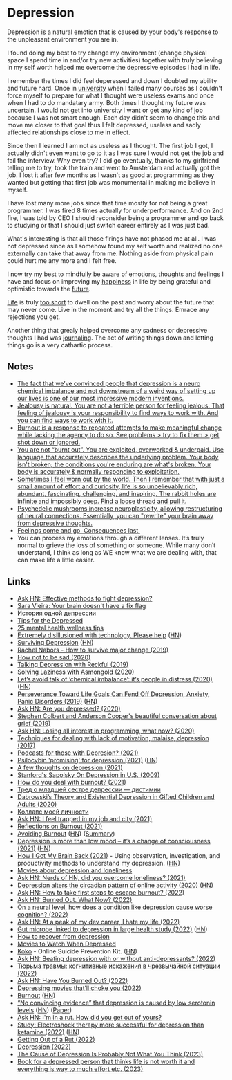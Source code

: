 # Depression

Depression is a natural emotion that is caused by your body's response to the unpleasant environment you are in.

I found doing my best to try change my environment (change physical space I spend time in and/or try new activities) together with truly believing in my self worth helped me overcome the depressive episodes I had in life.

I remember the times I did feel deperessed and down I doubted my ability and future hard. Once in [university](../education/university.md) when I failed many courses as I couldn't force myself to prepare for what I thought were useless exams and once when I had to do mandatary army. Both times I thought my future was uncertain. I would not get into university I want or get any kind of job because I was not smart enough. Each day didn't seem to change this and move me closer to that goal thus I felt depressed, useless and sadly affected relationships close to me in effect.

Since then I learned I am not as useless as I thought. The first job I got, I actually didn't even want to go to it as I was sure I would not get the job and fail the interview. Why even try? I did go eventually, thanks to my girlfriend telling me to try, took the train and went to Amsterdam and actually got the job. I lost it after few months as I wasn't as good at programming as they wanted but getting that first job was monumental in making me believe in myself.

I have lost many more jobs since that time mostly for not being a great programmer. I was fired 8 times actually for underperformance. And on 2nd fire, I was told by CEO I should reconsider being a programmer and go back to studying or that I should just switch career entirely as I was just bad.

What's interesting is that all those firings have not phased me at all. I was not depressed since as I somehow found my self worth and realized no one externally can take that away from me. Nothing aside from physical pain could hurt me any more and I felt free.

I now try my best to mindfully be aware of emotions, thoughts and feelings I have and focus on improving my [happiness](../life/happiness.md) in life by being grateful and optimistic towards the [future](../future/future.md).

[Life](../life/life.md) is truly [too short](http://www.paulgraham.com/vb.html) to dwell on the past and worry about the future that may never come. Live in the moment and try all the things. Emrace any rejections you get.

Another thing that grealy helped overcome any sadness or depressive thoughts I had was [journaling](../life/journaling.md). The act of writing things down and letting things go is a very cathartic process.

## Notes

- [The fact that we’ve convinced people that depression is a neuro chemical imbalance and not downstream of a weird way of setting up our lives is one of our most impressive modern inventions.](https://twitter.com/p_millerd/status/1629597433553383425)
- [Jealousy is natural. You are not a terrible person for feeling jealous. That feeling of jealousy is your responsibility to find ways to work with. And you can find ways to work with it.](https://twitter.com/gildedspine/status/1291863161486880770)
- [Burnout is a response to repeated attempts to make meaningful change while lacking the agency to do so. See problems > try to fix them > get shot down or ignored.](https://twitter.com/marcysutton/status/1292971874570256385)
- [You are not “burnt out”. You are exploited, overworked & underpaid. Use language that accurately describes the underlying problem. Your body isn't broken; the conditions you're enduring are what's broken. Your body is accurately & normally responding to exploitation.](https://twitter.com/Hood_Biologist/status/1387941182781771777)
- [Sometimes I feel worn out by the world. Then I remember that with just a small amount of effort and curiosity, life is so unbelievably rich, abundant, fascinating, challenging, and inspiring. The rabbit holes are infinite and impossibly deep. Find a loose thread and pull it.](https://twitter.com/jacksondahl/status/1410052629602783232)
- [Psychedelic mushrooms increase neuroplasticity, allowing restructuring of neural connections. Essentially, you can "rewrite" your brain away from depressive thoughts.](https://www.reddit.com/r/RationalPsychonaut/comments/prz8z5/a_bit_skeptical_about_shrooms_helping_with/)
- [Feelings come and go. Consequences last.](https://www.youtube.com/watch?v=TVgQ_tgWMyU)
- You can process my emotions through a different lenses. It’s truly normal to grieve the loss of something or someone. While many don’t understand, I think as long as WE know what we are dealing with, that can make life a little easier.

## Links

- [Ask HN: Effective methods to fight depression?](https://news.ycombinator.com/item?id=16922738)
- [Sara Vieira: Your brain doesn't have a fix flag](https://www.youtube.com/watch?v=bovBQtB_PDo)
- [История одной депрессии](https://tonsky.livejournal.com/317265.html)
- [Tips for the Depressed](https://nplusonemag.com/online-only/online-only/tips-for-the-depressed/)
- [25 mental health wellness tips](https://www.thisisbrave.org/2020/03/26/25-mental-health-wellness-tips-for-quarantine-by-eileen-feliciano/)
- [Extremely disillusioned with technology. Please help](https://gist.github.com/mGBUfLn9/7cadffcf7c3c23b7376350165a67735f) ([HN](https://news.ycombinator.com/item?id=23072333))
- [Surviving Depression](https://vishnu.tech/posts/surviving-depression/) ([HN](https://news.ycombinator.com/item?id=23250234))
- [Rachel Nabors - How to survive major change (2019)](https://www.youtube.com/watch?v=2XRgPzAYJZ4)
- [How not to be sad (2020)](https://ldeming.posthaven.com/how-not-to-be-sad)
- [Talking Depression with Reckful (2019)](https://www.youtube.com/watch?v=LZVTbFuZrNw)
- [Solving Laziness with Asmongold (2020)](https://www.youtube.com/watch?v=WQ5bkdFuFhg)
- [Let’s avoid talk of ‘chemical imbalance’: it’s people in distress (2020)](https://psyche.co/ideas/lets-avoid-talk-of-chemical-imbalance-its-people-in-distress) ([HN](https://news.ycombinator.com/item?id=23858294))
- [Perseverance Toward Life Goals Can Fend Off Depression, Anxiety, Panic Disorders (2019)](https://www.apa.org/news/press/releases/2019/05/goals-perseverance) ([HN](https://www.apa.org/news/press/releases/2019/05/goals-perseverance))
- [Ask HN: Are you depressed? (2020)](https://news.ycombinator.com/item?id=25096877)
- [Stephen Colbert and Anderson Cooper's beautiful conversation about grief (2019)](https://www.youtube.com/watch?v=YB46h1koicQ)
- [Ask HN: Losing all interest in programming, what now? (2020)](https://news.ycombinator.com/item?id=25374140)
- [Techniques for dealing with lack of motivation, malaise, depression (2017)](https://www.youtube.com/watch?v=i7kh8pNRWOo)
- [Podcasts for those with Depresion? (2021)](https://www.reddit.com/r/podcasts/comments/mk8a1b/podcasts_for_those_with_depresion/)
- [Psilocybin 'promising' for depression (2021)](https://www.bbc.com/news/health-56745139) ([HN](https://news.ycombinator.com/item?id=26816444))
- [A few thoughts on depression (2021)](https://noahpinion.substack.com/p/a-few-thoughts-on-depression)
- [Stanford's Sapolsky On Depression in U.S. (2009)](https://www.youtube.com/watch?v=NOAgplgTxfc)
- [How do you deal with burnout? (2021)](https://news.ycombinator.com/item?id=27593136)
- [Тред о младшей сестре депрессии — дистимии](https://twitter.com/youtalk_therapy/status/1407666225476476933)
- [Dabrowski’s Theory and Existential Depression in Gifted Children and Adults (2020)](https://www.davidsongifted.org/gifted-blog/dabrowskis-theory-and-existential-depression-in-gifted-children-and-adults/)
- [Коллапс моей личности](https://www.youtube.com/watch?v=5pkrlZGFzF0)
- [Ask HN: I feel trapped in my job and city (2021)](https://news.ycombinator.com/item?id=28200727)
- [Reflections on Burnout (2021)](https://medium.com/@vaidehijoshi/reflections-on-burnout-bea0ebf87b9)
- [Avoiding Burnout](https://andrewdumont.me/avoiding-burnout/) ([HN](https://news.ycombinator.com/item?id=5630445)) ([Summary](https://twitter.com/senotrusov/status/1439103386964615170))
- [Depression is more than low mood – it’s a change of consciousness (2021)](https://psyche.co/ideas/depression-is-more-than-low-mood-its-a-change-of-consciousness) ([HN](https://news.ycombinator.com/item?id=29223641))
- [How I Got My Brain Back (2021)](https://every.to/superorganizers/how-i-got-my-brain-back) - Using observation, investigation, and productivity methods to understand my depression. ([HN](https://news.ycombinator.com/item?id=29263182))
- [Movies about depression and loneliness](https://www.reddit.com/r/MovieSuggestions/comments/rbsltf/suggest_me_movies_about_depression_and_loneliness/)
- [Ask HN: Nerds of HN, did you overcome loneliness? (2021)](https://news.ycombinator.com/item?id=29748257)
- [Depression alters the circadian pattern of online activity (2020)](https://www.nature.com/articles/s41598-020-74314-3) ([HN](https://news.ycombinator.com/item?id=29761701))
- [Ask HN: How to take first steps to escape burnout? (2022)](https://news.ycombinator.com/item?id=29776218)
- [Ask HN: Burned Out. What Now? (2022)](https://news.ycombinator.com/item?id=30000069)
- [On a neural level, how does a condition like depression cause worse cognition? (2022)](https://www.reddit.com/r/askscience/comments/sawfex/on_a_neural_level_how_does_a_condition_like/)
- [Ask HN: At a peak of my dev career, I hate my life (2022)](https://news.ycombinator.com/item?id=30132560)
- [Gut microbe linked to depression in large health study (2022)](https://www.science.org/content/article/gut-microbe-linked-depression-large-health-study) ([HN](https://news.ycombinator.com/item?id=30235378))
- [How to recover from depression](https://www.youtube.com/watch?v=TVgQ_tgWMyU)
- [Movies to Watch When Depressed](https://www.reddit.com/r/MovieSuggestions/comments/t9ugd0/requesting_movies_to_watch_when_depressed/)
- [Koko](https://www.kokocares.org/) - Online Suicide Prevention Kit. ([HN](https://news.ycombinator.com/item?id=30813527))
- [Ask HN: Beating depression with or without anti-depressants? (2022)](https://news.ycombinator.com/item?id=30923701)
- [Тюрьма травмы: когнитивные искажения в чрезвычайной ситуации (2022)](https://www.youtube.com/watch?v=WOUcSv7A8_0)
- [Ask HN: Have You Burned Out? (2022)](https://news.ycombinator.com/item?id=31642123)
- [Depressing movies that’ll choke you (2022)](https://www.reddit.com/r/MovieSuggestions/comments/vy4ndu/depressing_movies_thatll_choke_you/)
- [Burnout](https://commoncog.com/g/burnout/) ([HN](https://news.ycombinator.com/item?id=32160212))
- [“No convincing evidence” that depression is caused by low serotonin levels](https://www.bmj.com/content/378/bmj.o1808) ([HN](https://news.ycombinator.com/item?id=32160703)) ([Paper](https://pubmed.ncbi.nlm.nih.gov/35854107/))
- [Ask HN: I'm in a rut. How did you get out of yours?](https://news.ycombinator.com/item?id=32226910)
- [Study: Electroshock therapy more successful for depression than ketamine (2022)](https://today.uconn.edu/2022/10/electroshock-therapy-more-successful-for-depression-than-ketamine/) ([HN](https://news.ycombinator.com/item?id=33310076))
- [Getting Out of a Rut (2022)](https://news.ycombinator.com/item?id=33297934)
- [Depression (2022)](https://muan.co/posts/depression)
- [The Cause of Depression Is Probably Not What You Think (2023)](https://www.quantamagazine.org/the-cause-of-depression-is-probably-not-what-you-think-20230126/)
- [Book for a depressed person that thinks life is not worth it and everything is way to much effort etc. (2023)](https://www.reddit.com/r/suggestmeabook/comments/11g2egc/book_for_a_depressed_person_that_thinks_life_is/)
